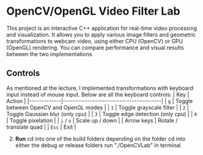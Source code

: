 # OpenCV/OpenGL Video Filter Lab

This project is an interactive C++ application for real-time video processing and visualization. It allows you to apply various image filters and geometric transformations to webcam video, using either CPU (OpenCV) or GPU (OpenGL) rendering. You can compare performance and visual results between the two implementations.


## Controls
As mentioned at the lecture, I implemented transformations with keyboard input instead of mouse input. Below are all the keyboard controls:
| Key         | Action                                 |
|-------------|----------------------------------------|
| `g`         | Toggle between OpenCV and OpenGL modes |
| `1`         | Toggle grayscale filter                |
| `2`         | Toggle Gaussian blur (only cpu)        |
| `3`         | Toggle edge detection (only cpu)       |
| `4`         | Toggle pixelation                      |
| `i` / `o`   | Scale up / down                        |
| Arrow keys  | Rotate / translate quad                |
| `Esc`       | Exit                                   |


2. **Run**
cd into one of the build folders
depending on the folder cd into either the debug or release folders
run "./OpenCVLab" in terminal

